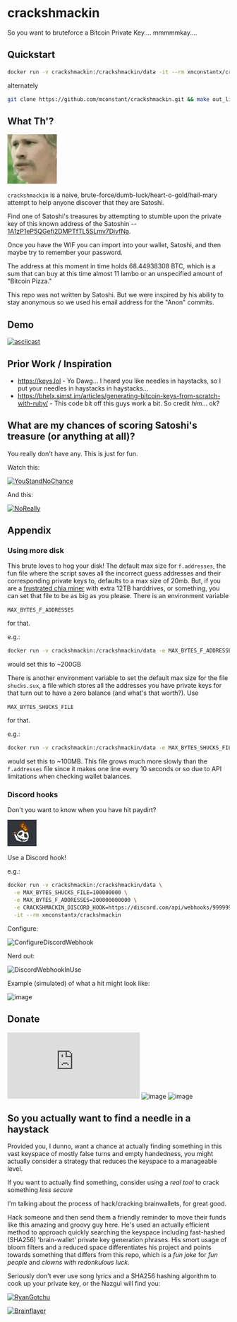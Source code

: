 # crackshmackin 

So you want to bruteforce a Bitcoin Private Key.... mmmmmkay....

## Quickstart
```sh
docker run -v crackshmackin:/crackshmackin/data -it --rm xmconstantx/crackshmackin
```

alternately
```sh
git clone https://github.com/mconstant/crackshmackin.git && make out_like_a_bandit
```

## What Th'? 
![WTF](./816523389795434517.gif) 

`crackshmackin` is a naive, brute-force/dumb-luck/heart-o-gold/hail-mary attempt to help anyone discover that they are Satoshi.

Find one of Satoshi's treasures by attempting to stumble upon the private key of this known address of the Satoshin -- [1A1zP1eP5QGefi2DMPTfTL5SLmv7DivfNa](https://www.blockchain.com/btc/address/1A1zP1eP5QGefi2DMPTfTL5SLmv7DivfNa).

Once you have the WIF you can import into your wallet, Satoshi, and then maybe try to remember your password. 

The address at this moment in time holds 68.44938308 BTC, which is a sum that can buy at this time almost 11 lambo or an unspecified amount of "Bitcoin Pizza."

This repo was not written by Satoshi. But we were inspired by his ability to stay anonymous so we used his email address for the "Anon" commits.

## Demo

[![asciicast](https://asciinema.org/a/SQzhtgbPwIeJ4CZhFwbLRPURh.png)](https://asciinema.org/a/SQzhtgbPwIeJ4CZhFwbLRPURh)

## Prior Work / Inspiration

- https://keys.lol - Yo Dawg... I heard you like needles in haystacks, so I put your needles in haystacks in haystacks...
- https://bhelx.simst.im/articles/generating-bitcoin-keys-from-scratch-with-ruby/ - This code bit off this guys work a bit. So credit _him_... ok?

## What are my chances of scoring Satoshi's treasure (or anything at all)?

You really don't have any. This is just for fun.

Watch this: 

[![YouStandNoChance](https://img.youtube.com/vi/S9JGmA5_unY/0.jpg)](https://www.youtube.com/watch?v=S9JGmA5_unY)

And this:

[![NoReally](https://img.youtube.com/vi/lPqFTbGyq8I/0.jpg)](https://www.youtube.com/watch?v=lPqFTbGyq8I&t=1s)


## Appendix

### Using more disk

This brute loves to hog your disk! The default max size for `f.addresses`, the fun file where the script saves all the incorrect guess addresses and their corresponding private keys to, defaults to a max size of 20mb. But, if you are a [frustrated chia miner](https://www.reddit.com/r/chia/comments/n3948d/i_have_made_a_decision_to_stop_mining/) with extra 12TB harddrives, or something, you can set that file to be as big as you please. There is an environment variable 

`MAX_BYTES_F_ADDRESSES` 

for that.

e.g.:

```sh
docker run -v crackshmackin:/crackshmackin/data -e MAX_BYTES_F_ADDRESSES=200000000000 -it --rm xmconstantx/crackshmackin
```

would set this to ~200GB

There is another environment variable to set the default max size for the file `shucks.sux`, a file which stores all the addresses you have private keys for that turn out to have a zero balance (and what's that worth?). Use

`MAX_BYTES_SHUCKS_FILE`

for that.

e.g.:

```sh
docker run -v crackshmackin:/crackshmackin/data -e MAX_BYTES_SHUCKS_FILE=100000000 -it --rm xmconstantx/crackshmackin
```

would set this to ~100MB. This file grows much more slowly than the `f.addresses` file since it makes one line every 10 seconds or so due to API limitations when checking wallet balances.

### Discord hooks

Don't you want to know when you have hit paydirt?

![wen](./Capture.PNG)

Use a Discord hook!

e.g.:

```sh
docker run -v crackshmackin:/crackshmackin/data \
  -e MAX_BYTES_SHUCKS_FILE=100000000 \
  -e MAX_BYTES_F_ADDRESSES=200000000000 \
  -e CRACKSHMACKIN_DISCORD_HOOK=https://discord.com/api/webhooks/999999999999999999/oxdeadbeefoxdeadbeefoxdeadbeefoxdeadbeef \
  -it --rm xmconstantx/crackshmackin
```

Configure:

![ConfigureDiscordWebhook](https://user-images.githubusercontent.com/85532172/125997350-b2b39f38-0839-451d-80f4-53ff4ba71ac0.png)

Nerd out:

![DiscordWebhookInUse](https://user-images.githubusercontent.com/85532172/125997206-6316654f-6872-4819-81bd-1b5ec3df2425.png)

Example (simulated) of what a hit might look like:

![image](https://user-images.githubusercontent.com/85532172/126021240-d27692b9-39b7-4625-8100-6847257380fb.png)


## Donate

![Donate](https://banano.id/pay/signature.php?wallet=ban_3nmstjw9uzngtg56awhxrn1cy4qtiqpbjenxhszh3ntq5tpowpk1mfc6ynyj)
![image](https://user-images.githubusercontent.com/85532172/126001892-54d6ce1e-e708-4ef4-a979-31c2129032ea.png)
![image](https://user-images.githubusercontent.com/85532172/126003588-127795fb-66ef-4d61-8566-37ebc6625282.png)

## So you actually want to find a needle in a haystack

Provided you, I dunno, want a chance at actually finding something in this vast keyspace of mostly false turns and empty handedness, you might actually consider a strategy that reduces the keyspace to a manageable level.

If you want to actually find something, consider using a *real tool* to crack something *less secure*

I'm talking about the process of hack/cracking brainwallets, for great good.

Hack someone and then send them a friendly reminder to move their funds like this amazing and groovy guy here. He's used an actually efficient method to approach quickly searching the keyspace including fast-hashed (SHA256) 'brain-wallet' private key generation phrases. His smort usage of bloom filters and a reduced space differentiates his project and points towards something that differs from this repo, which is a *fun joke* for *fun people* and *clowns with redonkulous luck*.

Seriously don't ever use song lyrics and a SHA256 hashing algorithm to cook up your private key, or the Nazgul will find you:

[![RyanGotchu](https://img.youtube.com/vi/foil0hzl4Pg/0.jpg)](https://www.youtube.com/watch?v=foil0hzl4Pg=1s)

[![Brainflayer](https://github.com/ryancdotorg/brainflayer)](https://github.com/ryancdotorg/brainflayer)



